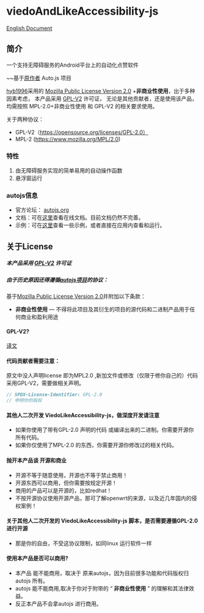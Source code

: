 # viedoAndLikeAccessibility-js

[English Document](README_en.md)

## 简介

一个支持无障碍服务的Android平台上的自动化点赞软件

~~基于[原作者](https://github.com/hyb1996) Auto.js 项目

[hyb1996](https://github.com/hyb1996/Auto.js)采用的
[Mozilla Public License Version 2.0](https://github.com/hyb1996/NoRootScriptDroid/blob/master/LICENSE.md)
+**非商业性使用**，出于多种因素考虑， 本产品采用 [GPL-V2](https://opensource.org/licenses/GPL-2.0) 许可证，
无论是其他贡献者，还是使用该产品，均需按照 MPL-2.0+非商业性使用 和 GPL-V2 的相关要求使用。

关于两种协议：

* GPL-V2（https://opensource.org/licenses/GPL-2.0）
* MPL-2 (https://www.mozilla.org/MPL/2.0)

### 特性

1. 由无障碍服务实现的简单易用的自动操作函数
2. 悬浮窗运行

### autojs信息

* 官方论坛： [autojs.org](http://www.autojs.org)
* 文档：可在[这里](https://hyb1996.github.io/AutoJs-Docs/)查看在线文档。目前文档仍然不完善。
* 示例：可在[这里](https://github.com/hyb1996/NoRootScriptDroid/tree/master/app/src/main/assets/sample)查看一些示例，或者直接在应用内查看和运行。


## 关于License

##### 本产品采用 [GPL-V2](https://opensource.org/licenses/GPL-2.0) 许可证

##### 由于历史原因还得遵循[autojs项目](https://github.com/hyb1996/Auto.js)的协议：

基于[Mozilla Public License Version 2.0](https://github.com/hyb1996/NoRootScriptDroid/blob/master/LICENSE.md)并附加以下条款：

* **非商业性使用** — 不得将此项目及其衍生的项目的源代码和二进制产品用于任何商业和盈利用途

#### GPL-V2?
[译文](https://github.com/rachelzhang1/MPL2.0_zh-CN/blob/93d2feec60d8b0b5a54a1843c866994af4610d4f/Mozilla_Public_License_2.0_Simplified_Chinese_Reference.txt)

#### 代码贡献者需要注意：

原文中没人声明license 即为MPL2.0 ,新加文件或修改（仅限于修你自己的）代码采用GPL-V2，需要做相关声明。

``` java
// SPDX-License-Identifier: GPL-2.0
// 申明你的版权
```

#### 其他人二次开发 ViedoLikeAccessibility-js，做深度开发请注意

* 如果你使用了带有GPL-2.0 声明的代码 或编译出来的二进制。你需要开源你所有代码。
* 如果你仅使用了MPL-2.0 的东西，你需要开源你修改过的相关代码。

#### 抛开本产品谈 开源和商业

* 开源不等于随意使用，开源也不等于禁止商用！
* 开源东西可以商用，但你需要按规定开源！
* 商用的产品可以是开源的，比如redhat！
* 不按开源协议使用开源产品，那可了解openwrt的来源，以及近几年国内的侵权案例！

#### 关于其他人二次开发的 ViedoLikeAccessibility-js 脚本，是否需要遵循GPL-2.0进行开源

* 那是你的自由，不受这协议限制，如同linux 运行软件一样

#### 使用本产品是否可以商用?

* 本产品 能不能商用，取决于 原来autojs，因为目前很多功能和代码版权归autojs 所有。
* autojs 能不能商用,取决于你对于附带的 “ **非商业性使用** ” 的理解和其法律效益。
* 反正本产品不会拿autojs 进行商用。


